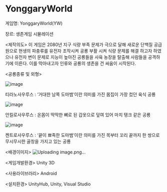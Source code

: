 # YonggaryWorld

게임명: YonggaryWorld(YW)

장르: 생존게임 시뮬레이션

<제작의도>
이 게임은 2080년 지구 식량 부족 문제가 극으로 달해 새로운 단백질 공급원으로 현생의 파충류를 유전자 조작시켜 공룡 부활 시켜 식량 문제를 해결 하고자 하였으나 유전자 변이 문제로 지능이 높아진 공룡들을 사육 농장을 탈출해 사람들을 공격하기에 이른다. 이를 막아내고자 인류와 공룡의 생존을 건 싸움이 시작된다.

<공룡종류 및 외형>

![image](https://user-images.githubusercontent.com/84578338/120950346-8de16680-c781-11eb-82b3-06082ed60540.png)

티라노사우루스
: ‘거대한 남쪽 도마뱀’이란 의미를 가진 몸집이 가장 컸던 육식 공룡



![image](https://user-images.githubusercontent.com/84578338/120950358-920d8400-c781-11eb-949d-a42a328c3564.png)

안킬로사우루스
: 온몸이 딱딱한 뼈로 된 갑옷으로 덮여 있어 마치 탱크 같은 공룡




![image](https://user-images.githubusercontent.com/84578338/120950369-976ace80-c781-11eb-8198-899351644e9f.png)

켄트로사우루스
: ‘끝이 뾰족한 도마뱀’이란 의미를 가진 목부터 꼬리 끝까지 한 쌍으로 무시무시한 골창을 가지고 있는 공룡

<배경이미지>
![Uploading image.png…]()


<게임개발환경>
Unity 3D

<사용라이브러리> 
Android

<설치환경>
UnityHub, Unity, Visual Studio
